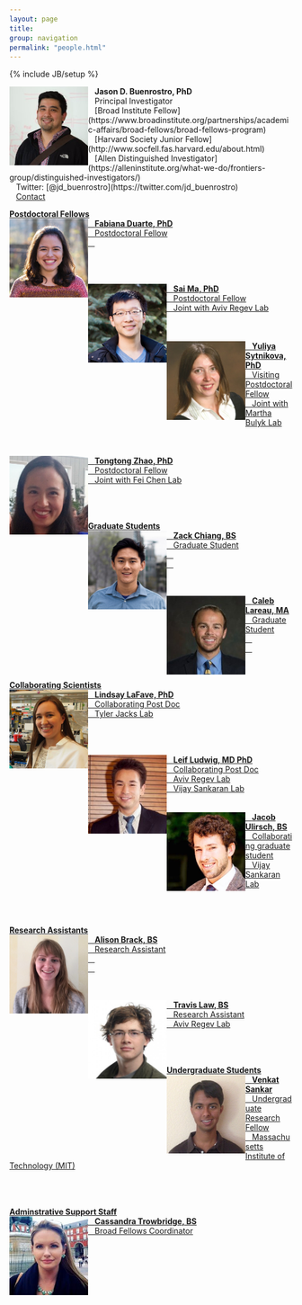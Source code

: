 ```yaml
---
layout: page
title:
group: navigation
permalink: "people.html"
---
```

{% include JB/setup %}

<img alt="Jason D. Buenrostro, PhD" align="left" src="media/people/JasonBuenrostro.png" width="140" height="140"/>
&nbsp;&nbsp;&nbsp;<b>Jason D. Buenrostro, PhD</b><br>
&nbsp;&nbsp;&nbsp;Principal Investigator<br>
&nbsp;&nbsp;&nbsp;[Broad Institute Fellow](https://www.broadinstitute.org/partnerships/academic-affairs/broad-fellows/broad-fellows-program)<br>
&nbsp;&nbsp;&nbsp;[Harvard Society Junior Fellow](http://www.socfell.fas.harvard.edu/about.html)<br>
&nbsp;&nbsp;&nbsp;[Allen Distinguished Investigator](https://alleninstitute.org/what-we-do/frontiers-group/distinguished-investigators/)<br>
&nbsp;&nbsp;&nbsp;Twitter: [@jd_buenrostro](https://twitter.com/jd_buenrostro)<br>
&nbsp;&nbsp;&nbsp;<a href="mailto:jbuen@broadinstitute.org">Contact

<b>Postdoctoral Fellows</b><br>
<img alt="Fabiana Duarte" align="left" src="media/people/FabianaDuarte.jpg" width="140" height="140"/>
&nbsp;&nbsp;&nbsp;<b>Fabiana Duarte, PhD</b><br>
&nbsp;&nbsp;&nbsp;Postdoctoral Fellow<br>
&nbsp;&nbsp;&nbsp;<br>
<br><br><br>

<img alt="Sai Ma" align="left" src="media/people/SaiMa.jpg" width="140" height="140"/>
&nbsp;&nbsp;&nbsp;<b>Sai Ma, PhD</b><br>
&nbsp;&nbsp;&nbsp;Postdoctoral Fellow<br>
&nbsp;&nbsp;&nbsp;Joint with Aviv Regev Lab<br>
<br><br><br>

<img alt="Yuliya Sytnikova" align="left" src="media/people/YuliyaSytnikova.jpg" width="140" height="140"/>
&nbsp;&nbsp;&nbsp;<b>Yuliya Sytnikova, PhD</b><br>
&nbsp;&nbsp;&nbsp;Visiting Postdoctoral Fellow<br>
&nbsp;&nbsp;&nbsp;Joint with Martha Bulyk Lab<br>
<br><br><br>

<img alt="Tongtong Zhao" align="left" src="media/people/TongtongZhao.jpg" width="140" height="140"/>
&nbsp;&nbsp;&nbsp;<b>Tongtong Zhao, PhD</b><br>
&nbsp;&nbsp;&nbsp;Postdoctoral Fellow<br>
&nbsp;&nbsp;&nbsp;Joint with Fei Chen Lab<br>
<br><br><br>

<b>Graduate Students</b><br>
<img alt="Zack Chiang" align="left" src="media/people/ZackChiang.jpg" width="140" height="140"/>
&nbsp;&nbsp;&nbsp;<b>Zack Chiang, BS</b><br>
&nbsp;&nbsp;&nbsp;Graduate Student<br>
&nbsp;&nbsp;&nbsp;<br>
&nbsp;&nbsp;&nbsp;<br>
<br><br>

<img alt="Caleb Lareau" align="left" src="media/people/CalebLareau.jpg" width="140" height="140"/>
&nbsp;&nbsp;&nbsp;<b>Caleb Lareau, MA</b><br>
&nbsp;&nbsp;&nbsp;Graduate Student<br>
&nbsp;&nbsp;&nbsp;<br>
&nbsp;&nbsp;&nbsp;<br>
<br><br>

<b>Collaborating Scientists</b><br>
<img alt="Lindsay LaFave" align="left" src="media/people/LindsayLaFave.jpg" width="140" height="140"/>
&nbsp;&nbsp;&nbsp;<b>Lindsay LaFave, PhD</b><br>
&nbsp;&nbsp;&nbsp;Collaborating Post Doc<br>
&nbsp;&nbsp;&nbsp;Tyler Jacks Lab<br>
<br><br><br>

<img alt="Leif Ludwig" align="left" src="media/people/LeifLudwig.jpg" width="140" height="140"/>
&nbsp;&nbsp;&nbsp;<b>Leif Ludwig, MD PhD</b><br>
&nbsp;&nbsp;&nbsp;Collaborating Post Doc<br>
&nbsp;&nbsp;&nbsp;Aviv Regev Lab<br>
&nbsp;&nbsp;&nbsp;Vijay Sankaran Lab<br>
<br><br>

<img alt="Jacob Ulirsch" align="left" src="media/people/JacobUlirsch.jpg" width="140" height="140"/>
&nbsp;&nbsp;&nbsp;<b>Jacob Ulirsch, BS</b><br>
&nbsp;&nbsp;&nbsp;Collaborating graduate student<br>
&nbsp;&nbsp;&nbsp;Vijay Sankaran Lab<br>
<br><br><br>

<b>Research Assistants</b><br>
<img alt="Alison Brack" align="left" src="media/people/AlisonBrack.jpg" width="140" height="140"/>
&nbsp;&nbsp;&nbsp;<b>Alison Brack, BS</b><br>
&nbsp;&nbsp;&nbsp;Research Assistant<br>
&nbsp;&nbsp;&nbsp;<br>
&nbsp;&nbsp;&nbsp;<br>
<br><br>

<img alt="Travis Law" align="left" src="media/people/TravisLaw.jpg" width="140" height="140"/>
&nbsp;&nbsp;&nbsp;<b>Travis Law, BS</b><br>
&nbsp;&nbsp;&nbsp;Research Assistant<br>
&nbsp;&nbsp;&nbsp;Aviv Regev Lab<br>
<br><br><br>

<b>Undergraduate Students</b><br>
<img alt="Venkat Sankar" align="left" src="media/people/VenkatSankar.jpg" width="140" height="140"/>
&nbsp;&nbsp;&nbsp;<b>Venkat Sankar</b><br>
&nbsp;&nbsp;&nbsp;Undergraduate Research Fellow<br>
&nbsp;&nbsp;&nbsp;Massachusetts Institute of Technology (MIT)<br>
<br><br><br>

<b>Adminstrative Support Staff</b><br>
<img alt="Cassandra Trowbridge" align="left" src="media/people/CassandraTrowbridge.jpg" width="140" height="140"/>
&nbsp;&nbsp;&nbsp;<b>Cassandra Trowbridge, BS</b><br>
&nbsp;&nbsp;&nbsp;Broad Fellows Coordinator<br>
<br><br><br><br>
